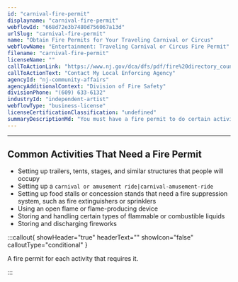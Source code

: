 ```yaml
---
id: "carnival-fire-permit"
displayname: "carnival-fire-permit"
webflowId: "668d72e3b7480d756067a13d"
urlSlug: "carnival-fire-permit"
name: "Obtain Fire Permits for Your Traveling Carnival or Circus"
webflowName: "Entertainment: Traveling Carnival or Circus Fire Permit"
filename: "carnival-fire-permit"
licenseName: ""
callToActionLink: "https://www.nj.gov/dca/dfs/pdf/fire%20directory_county%20summary/fire_code_enforcement_director.pdf"
callToActionText: "Contact My Local Enforcing Agency"
agencyId: "nj-community-affairs"
agencyAdditionalContext: "Division of Fire Safety"
divisionPhone: "(609) 633-6132"
industryId: "independent-artist"
webflowType: "business-license"
licenseCertificationClassification: "undefined"
summaryDescriptionMd: "You must have a fire permit to do certain activities at your carnival or circus. You need to get the fire permit for each new setup or event location and pass required inspections. Contact the `Local Enforcing Agency (LEA)|lea` in the town where your carnival or circus will be to see which fire permits you need and how to apply."
---
```


---

## Common Activities That Need a Fire Permit

- Setting up trailers, tents, stages, and similar structures that people will occupy
- Setting up a `carnival or amusement ride|carnival-amusement-ride`
- Setting up food stalls or concession stands that need a fire suppression system, such as fire extinguishers or sprinklers
- Using an open flame or flame-producing device
- Storing and handling certain types of flammable or combustible liquids
- Storing and discharging fireworks

:::callout{ showHeader="true" headerText="" showIcon="false" calloutType="conditional" }

A fire permit for each activity that requires it.

:::
